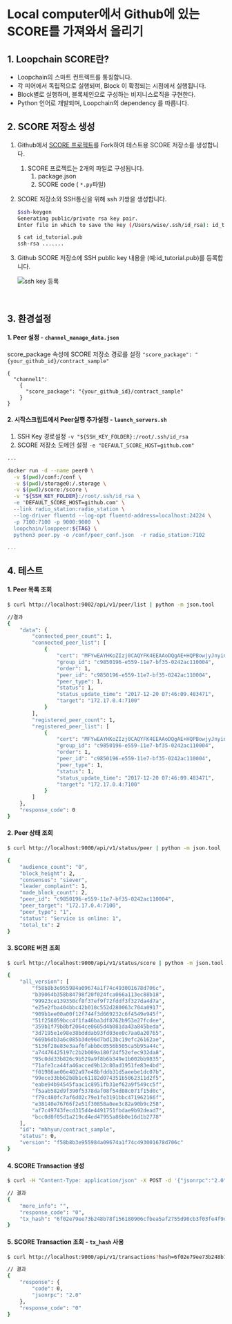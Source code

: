 
Local computer에서 Github에 있는 SCORE를 가져와서 올리기
===================

## 1. Loopchain SCORE란?

- Loopchain의 스마트 컨트렉트를 통칭합니다.
- 각 피어에서 독립적으로 실행되며, Block 이 확정되는 시점에서 실행됩니다.
- Block별로 실행하며, 블록체인으로 구성하는 비지니스로직을 구현한다.
- Python 언어로 개발되며, Loopchain의 dependency 를 따릅니다.



## 2. SCORE 저장소 생성

1. Github에서 [SCORE 프로젝트](https://github.com/theloopkr/contract_sample)를 Fork하여 테스트용 SCORE 저장소를 생성합니다.

   1. SCORE 프로젝트는 2개의 파일로 구성됩니다.
      1. package.json
      2. SCORE code ( ```*.py```파일)

2. SCORE 저장소와 SSH통신을 위해 ssh 키쌍을 생성합니다.

   ```bash
   $ssh-keygen
   Generating public/private rsa key pair.
   Enter file in which to save the key (/Users/wise/.ssh/id_rsa): id_tutorial

   $ cat id_tutorial.pub
   ssh-rsa .......
   ```

3. Github SCORE 저장소에 SSH public key 내용을 (예:id_tutorial.pub)를 등록합니다.

   ![ssh key 등록](./img/reg-sshkey-github.png)

   ​

## 3. 환경설정

#### 1. Peer 설정 - `channel_manage_data.json `

score_package 속성에 SCORE 저장소 경로를 설정 `"score_package": "{your_github_id}/contract_sample"`

 ```
 {
   "channel1":
     {
       "score_package": "{your_github_id}/contract_sample"
     }
 }

 ```
#### 2. 시작스크립트에서 Peer실행 추가설정 - `launch_servers.sh`

1. SSH Key 경로설정 `-v "${SSH_KEY_FOLDER}:/root/.ssh/id_rsa`
2. SCORE 저장소 도메인 설정  `-e "DEFAULT_SCORE_HOST=github.com"`

```bash
...

docker run -d --name peer0 \
  -v $(pwd)/conf:/conf \
  -v $(pwd)/storage0:/.storage \
  -v $(pwd)/score:/score \
  -v "${SSH_KEY_FOLDER}:/root/.ssh/id_rsa \
  -e "DEFAULT_SCORE_HOST=github.com" \
  --link radio_station:radio_station \
  --log-driver fluentd --log-opt fluentd-address=localhost:24224 \
  -p 7100:7100 -p 9000:9000  \
  loopchain/looppeer:${TAG} \
  python3 peer.py -o /conf/peer_conf.json  -r radio_station:7102

...
```


## 4. 테스트

#### 1. Peer 목록 조회

```bash
$ curl http://localhost:9002/api/v1/peer/list | python -m json.tool

//결과
{
    "data": {
        "connected_peer_count": 1,
        "connected_peer_list": [
            {
                "cert": "MFYwEAYHKoZIzj0CAQYFK4EEAAoDQgAE+HQPBowjyJnyinsYjiztl5i6hQ1JiWdpRmyFR1T283M4liQia7weerQQ4Qw6jDVwd+RkwHeenvR0xxovUFCTQg==",
                "group_id": "c9850196-e559-11e7-bf35-0242ac110004",
                "order": 1,
                "peer_id": "c9850196-e559-11e7-bf35-0242ac110004",
                "peer_type": 1,
                "status": 1,
                "status_update_time": "2017-12-20 07:46:09.483471",
                "target": "172.17.0.4:7100"
            }
        ],
        "registered_peer_count": 1,
        "registered_peer_list": [
            {
                "cert": "MFYwEAYHKoZIzj0CAQYFK4EEAAoDQgAE+HQPBowjyJnyinsYjiztl5i6hQ1JiWdpRmyFR1T283M4liQia7weerQQ4Qw6jDVwd+RkwHeenvR0xxovUFCTQg==",
                "group_id": "c9850196-e559-11e7-bf35-0242ac110004",
                "order": 1,
                "peer_id": "c9850196-e559-11e7-bf35-0242ac110004",
                "peer_type": 1,
                "status": 1,
                "status_update_time": "2017-12-20 07:46:09.483471",
                "target": "172.17.0.4:7100"
            }
        ]
    },
    "response_code": 0
}
```

#### 2. Peer 상태 조회

```bash
$ curl http://localhost:9000/api/v1/status/peer | python -m json.tool

{
    "audience_count": "0",
    "block_height": 2,
    "consensus": "siever",
    "leader_complaint": 1,
    "made_block_count": 2,
    "peer_id": "c9850196-e559-11e7-bf35-0242ac110004",
    "peer_target": "172.17.0.4:7100",
    "peer_type": "1",
    "status": "Service is online: 1",
    "total_tx": 2
}
```

#### 3. SCORE 버전 조회

```bash
$ curl http://localhost:9000/api/v1/status/score | python -m json.tool

{
    "all_version": [
        "f58b8b3e955984a09674a1f74c493001678d706c",
        "b39064b358b84798f20f024fca066a113ec88b18",
        "99923ce139350cf8f37ef9f72fddf3f327da4d7a",
        "e25e2fba404bbc42b010c552d280063c704a0917",
        "909b1ee00a00f12f744f3d669232c6f4549e945f",
        "51f258059bcc4f1fa46ba3df8762b953e27fcdee",
        "359b1f79b8bf2064ce0605d4b081da43a845beda",
        "3d7195e1e98e38bdddab93fd03ee0c7aa0a20765",
        "669b6db3a6c085b3de96d7bd13bc19efc26162ae",
        "5136f28e83e3aaf6fabb0c0556b505ca5b95a44c",
        "a74476425197c2b2b009a180f24f52efec932da8",
        "95c0dd33b826c9b529a9f8b6b349e1b002bb9835",
        "71afe3ca44fa46acced9b12c80ad1951fe83e4bd",
        "f01986ae06e402a97e48bfddb31d5aeebe1dc07b",
        "99ece33bb62b8b1c61182d074351b5062311d2f5",
        "eabe94b94545faac1c8951fb31ef62a9f549cc5f",
        "f5aab582d9f390f5378daf08f54d08c071f15d0c",
        "f79c480fc7af6d02c79e1fe3191bbc471962166f",
        "e38140e76766f2e51f30858a0ee3c82a90b9c258",
        "af7c49743fecd315d4e4491751fbdae9b92dead7",
        "bcc0d0f05d1a219cd4ed47955a86b0e16d1b2778"
    ],
    "id": "mhhyun/contract_sample",
    "status": 0,
    "version": "f58b8b3e955984a09674a1f74c493001678d706c"
}
```

#### 4. SCORE Transaction 생성

```bash
$ curl -H "Content-Type: application/json" -X POST -d '{"jsonrpc":"2.0","method":"propose","params":{"proposer":"RealEstateAgent" , "counterparties": ["leaseholder","lessor"], "content": "A아파트 203동 803호를 보증금 1500 월세 70에 계약 2019년 8월 1일까지 임대함, 임대 취소시 ~~~ ", "quorum": "3"}}'  http://localhost:9000/api/v1/transactions | python -m json.tool

// 결과
{
    "more_info": "",
    "response_code": "0",
    "tx_hash": "6f02e79ee73b248b78f156180906cfbea5af2755d90cb3f03fe4f9d16d94eaf3"
}
```

#### 5. SCORE Transaction 조회 - `tx_hash` 사용

```bash
$ curl http://localhost:9000/api/v1/transactions?hash=6f02e79ee73b248b78f156180906cfbea5af2755d90cb3f03fe4f9d16d94eaf3 | python -m json.tool

// 결과
{
    "response": {
        "code": 0,
        "jsonrpc": "2.0"
    },
    "response_code": "0"
}
```
